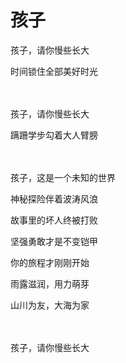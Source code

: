 # 孩子

孩子，请你慢些长大

时间锁住全部美好时光

　　

孩子，请你慢些长大

蹒跚学步勾着大人臂膀

　　

孩子，这是一个未知的世界

神秘探险伴着波涛风浪

故事里的坏人终被打败

坚强勇敢才是不变铠甲

你的旅程才刚刚开始

雨露滋润，用力萌芽

山川为友，大海为家

　　

孩子，请你慢些长大







